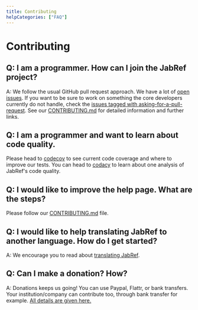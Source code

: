 ```yaml
---
title: Contributing
helpCategories: ["FAQ"]
---
```


# Contributing

## Q: I am a programmer. How can I join the JabRef project?

A: We follow the usual GitHub pull request approach.
We have a lot of [open issues](https://github.com/JabRef/jabref/issues).
If you want to be sure to work on something the core developers currently do not handle, check the [issues tagged with asking-for-a-pull-request](https://github.com/JabRef/jabref/labels/asking-for-a-pull-request).
See our [CONTRIBUTING.md](https://github.com/JabRef/jabref/blob/master/CONTRIBUTING.md) for detailed information and further links.

## Q: I am a programmer and want to learn about code quality.

Please head to [codecov](https://codecov.io/github/JabRef/jabref) to see current code coverage and where to improve our tests.
You can head to [codacy](https://www.codacy.com/app/simonharrer/jabref/dashboard) to learn about one analysis of JabRef's code quality.

## Q: I would like to improve the help page. What are the steps?

Please follow our [CONTRIBUTING.md](https://github.com/JabRef/help.jabref.org/blob/gh-pages/CONTRIBUTING.md) file.

## Q: I would like to help translating JabRef to another language. How do I get started?

A: We encourage you to read about [translating JabRef](https://github.com/JabRef/jabref/wiki/Translating-JabRef-Help).

## Q: Can I make a donation? How?

A: Donations keeps us going! You can use Paypal, Flattr, or bank transfers. Your institution/company can contribute too, through bank transfer for example. [All details are given here.](https://donations.jabref.org)
